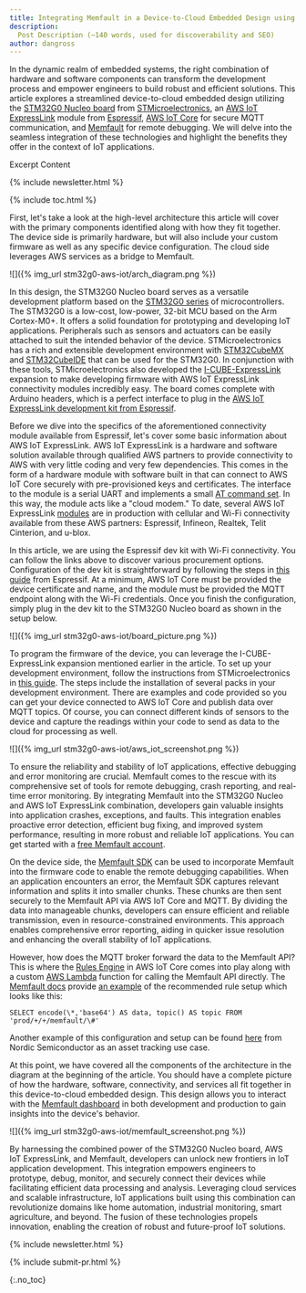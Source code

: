 ```yaml
---
title: Integrating Memfault in a Device-to-Cloud Embedded Design using STMicroelectronics STM32G0 and AWS IoT ExpressLink
description:
  Post Description (~140 words, used for discoverability and SEO)
author: dangross
---
```


In the dynamic realm of embedded systems, the right combination of hardware
and software components can transform the development process and empower
engineers to build robust and efficient solutions. This article explores
a streamlined device-to-cloud embedded design utilizing the [STM32G0
Nucleo board](https://www.st.com/en/evaluation-tools/nucleo-g071rb.html)
from [STMicroelectronics](https://www.st.com/content/st_com/en.html),
an [AWS IoT ExpressLink](https://aws.amazon.com/iot-expresslink/)
module from [Espressif](https://www.espressif.com/en),
[AWS IoT Core](https://aws.amazon.com/iot-core/) for secure MQTT
communication, and [Memfault](https://memfault.com/) for remote debugging.
We will delve into the seamless integration of these technologies and
highlight the benefits they offer in the context of IoT applications.

<!-- excerpt start -->

Excerpt Content

<!-- excerpt end -->

{% include newsletter.html %}

{% include toc.html %}

First, let's take a look at the high-level architecture
this article will cover with the primary components identified along
with how they fit together. The device side is primarily hardware, but
will also include your custom firmware as well as any specific device
configuration. The cloud side leverages AWS services as a bridge to
Memfault.

![]({% img_url stm32g0-aws-iot/arch_diagram.png %})

In this design, the STM32G0 Nucleo board serves as a versatile
development platform based on the
[STM32G0 series](https://www.st.com/en/microcontrollers-microprocessors/stm32g0-series.html)
of microcontrollers. The STM32G0 is a low-cost, low-power, 32-bit MCU based
on the Arm Cortex-M0+. It offers a solid foundation for prototyping and
developing IoT applications. Peripherals such as sensors and actuators can
be easily attached to suit the intended behavior of the device.
STMicroelectronics has a rich and extensible development environment with
[STM32CubeMX](https://www.st.com/en/development-tools/stm32cubemx.html)
and [STM32CubeIDE](https://www.st.com/en/development-tools/stm32cubeide.html)
that can be used for the STM32G0. In conjunction with these tools,
STMicroelectronics also developed the
[I-CUBE-ExpressLink](https://github.com/stm32-hotspot/I-CUBE-ExpressLink)
expansion to make developing firmware with AWS IoT ExpressLink connectivity
modules incredibly easy. The board comes complete with Arduino headers, which
is a perfect interface to plug in the
[AWS IoT ExpressLink development kit from Espressif](https://www.espressif.com/en/solutions/device-connectivity/esp-aws-iot-expresslink).

Before we dive into the specifics of the aforementioned connectivity module
available from Espressif, let's cover some basic information about AWS
IoT ExpressLink. AWS IoT ExpressLink is a hardware and software solution
available through qualified AWS partners to provide connectivity to AWS
with very little coding and very few dependencies. This comes in the
form of a hardware module with software built in that can connect to AWS
IoT Core securely with pre-provisioned keys and certificates. The
interface to the module is a serial UART and implements a small
[AT command set](https://www.espressif.com/en/solutions/device-connectivity/esp-aws-iot-expresslink).
In this way, the module acts like a "cloud modem." To date,
several AWS IoT ExpressLink
[modules](https://devices.amazonaws.com/search?page=1&sv=iotxplnk)
are in production with cellular and Wi-Fi connectivity available from
these AWS partners: Espressif, Infineon, Realtek, Telit Cinterion, and
u-blox.

In this article, we are using the Espressif dev kit with Wi-Fi connectivity.
You can follow the links above to discover various procurement options.
Configuration of the dev kit is straightforward by following the steps in
[this guide](https://github.com/espressif/esp-aws-expresslink-eval) from
Espressif. At a minimum, AWS IoT Core must be provided the device certificate
and name, and the module must be provided the MQTT endpoint along with the
Wi-Fi credentials. Once you finish the configuration, simply plug in the
dev kit to the STM32G0 Nucleo board as shown in the setup below.

![]({% img_url stm32g0-aws-iot/board_picture.png %})

To program the firmware of the device, you can leverage the
I-CUBE-ExpressLink expansion mentioned earlier in the article. To set up
your development environment, follow the instructions from
STMicroelectronics in [this guide](https://github.com/stm32-hotspot/I-CUBE-ExpressLink).
The steps include the installation of several packs in your development
environment. There are examples and code provided so you can get your
device connected to AWS IoT Core and publish data over MQTT topics. Of
course, you can connect different kinds of sensors to the device and
capture the readings within your code to send as data to the cloud for
processing as well.

![]({% img_url stm32g0-aws-iot/aws_iot_screenshot.png %})

To ensure the reliability and stability of IoT applications, effective
debugging and error monitoring are crucial. Memfault comes to the rescue
with its comprehensive set of tools for remote debugging, crash
reporting, and real-time error monitoring. By integrating Memfault into
the STM32G0 Nucleo and AWS IoT ExpressLink combination, developers gain
valuable insights into application crashes, exceptions, and faults. This
integration enables proactive error detection, efficient bug fixing, and
improved system performance, resulting in more robust and reliable IoT
applications. You can get started with a
[free Memfault account](https://app.memfault.com/register).

On the device side, the
[Memfault SDK](https://github.com/memfault/memfault-firmware-sdk) can be
used to incorporate Memfault into the firmware code to enable the remote
debugging capabilities. When an application encounters an error, the Memfault
SDK captures relevant information and splits it into smaller chunks. These
chunks are then sent securely to the Memfault API via AWS IoT Core and
MQTT. By dividing the data into manageable chunks, developers can ensure
efficient and reliable transmission, even in resource-constrained
environments. This approach enables comprehensive error reporting,
aiding in quicker issue resolution and enhancing the overall stability
of IoT applications.

However, how does the MQTT broker forward the data
to the Memfault API? This is where the
[Rules Engine](https://docs.aws.amazon.com/iot/latest/developerguide/iot-rules.html)
in AWS IoT Core comes into play along with a custom
[AWS Lambda](https://aws.amazon.com/lambda/) function for calling the
Memfault API directly. The
[Memfault docs](https://docs.memfault.com/docs/mcu/introduction/) provide
[an example](https://docs.memfault.com/docs/mcu/uploading-data-with-mqtt)
of the recommended rule setup which looks like this:

```
SELECT encode(\*,'base64') AS data, topic() AS topic FROM 'prod/+/+/memfault/\#'
```

Another example of this configuration and setup can be found
[here](https://github.com/NordicSemiconductor/asset-tracker-cloud-memfault-aws-js)
from Nordic Semiconductor as an asset tracking use case.

At this point, we have covered all the components of the architecture
in the diagram at the beginning of the article. You should have a complete
picture of how the hardware, software, connectivity, and services all
fit together in this device-to-cloud embedded design. This design allows
you to interact with the
[Memfault dashboard](https://memfault.com/iot-device-monitoring/) in both
development and production to gain insights into the device's behavior.

![]({% img_url stm32g0-aws-iot/memfault_screenshot.png %})

By harnessing the combined power of the STM32G0 Nucleo board, AWS IoT
ExpressLink, and Memfault, developers can unlock new frontiers in IoT
application development. This integration empowers engineers to
prototype, debug, monitor, and securely connect their devices while
facilitating efficient data processing and analysis. Leveraging cloud
services and scalable infrastructure, IoT applications built using this
combination can revolutionize domains like home automation, industrial
monitoring, smart agriculture, and beyond. The fusion of these
technologies propels innovation, enabling the creation of robust and
future-proof IoT solutions.

<!-- Interrupt Keep START -->
{% include newsletter.html %}

{% include submit-pr.html %}
<!-- Interrupt Keep END -->

{:.no_toc}
